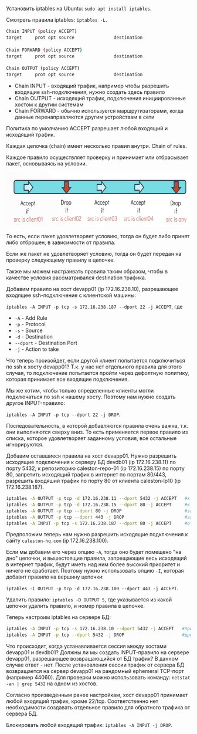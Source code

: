 Установить iptables на Ubuntu: `sudo apt install iptables`.

Смотреть правила iptables: `iptables -L`.

```bash
Chain INPUT (policy ACCEPT)
target     prot opt source               destination

Chain FORWARD (policy ACCEPT)
target     prot opt source               destination

Chain OUTPUT (policy ACCEPT)
target     prot opt source               destination
```

- Chain INPUT - входящий трафик, например чтобы разрешить входящие ssh-подключения, нужно создать здесь правило
- Chain OUTPUT - исходящий трафик, подключения инициированные хостом к другим системам
- Chain FORWARD - обычно используется маршрутизаторами, когда данные перенаправляются другим устройствам в сети

Политика по умолчанию ACCEPT разрешает любой входящий и исходящий трафик.

Каждая цепочка (chain) имеет несколько правил внутри. Chain of rules.

Каждое правило осуществляет проверку и принимает или отбрасывает пакет, основываясь на условии.

<img src="screen1.png" width="600" height="150"><br>

То есть, если пакет удовлетворяет условию, тогда он будет либо принят либо отброшен, в зависимости от правила.

Если же пакет не удовлетворяет условию, тогда он будет передан на проверку следующему правилу в цепочке.

Также мы можем настраивать правила таким образом, чтобы в качестве условия рассматривался destination трафика.

Добавим правило на хост devapp01 (ip 172.16.238.10), разрешающее входящее ssh-подключение с клиентской машины:

`iptables -A INPUT -p tcp -s 172.16.238.187 --dport 22 -j ACCEPT`, где

- `-A` - Add Rule
- `-p` - Protocol
- `-s` - Source
- `-d` - Destination
- `--dport` - Destination Port
- `-j` - Action to take

Что теперь произойдет, если другой клиент попытается подключиться по ssh к хосту devapp01? Т.к. у нас нет отдельного правила для этого случая, то подключение попытается пройти через дефолтную политику, которая принимает все входящие подключения.

Мы же хотим, чтобы только определенные клиенты могли подключаться по ssh к нашему хосту. Поэтому нам нужно создать другое INPUT-правило:

`iptables -A INPUT -p tcp --dport 22 -j DROP`.

Последовательность, в которой добавляются правила очень важна, т.к. они выполняются сверху вниз. То есть применяется первое правило из списка, которое удовлетворяет заданному условия, все остальные игнорируются.

Добавим оставшиеся правила на хост devapp01. Нужно разрешить исходящие подключения к серверу БД devdb01 (ip 172.16.238.11) по порту 5432, к репозиторию caleston-repo-01 (ip 172.16.238.15) по порту 80, запретить исходящий трафик в интернет по портам 80/443, разрешить входяший трафик по порту 80 от клиента caleston-lp10 (ip 172.16.238.187).

```bash
iptables -A OUTPUT -p tcp -d 172.16.238.11 --dport 5432 -j ACCEPT   #к БД
iptables -A OUTPUT -p tcp -d 172.16.238.15 --dport 80 -j ACCEPT     #к repo
iptables -A OUTPUT -p tcp --dport 80 -j DROP                        #запрет до интернета
iptables -A OUTPUT -p tcp --dport 443 -j DROP                       #запрет до интернета
iptables -A INPUT -p tcp -s 172.16.238.187 --dport 80 -j ACCEPT     #от клиента
```

Предположим теперь нам нужно разрешить исходящие подключения к сайту `caleston-hq.com` (ip 172.16.238.100).

Если мы добавим его через опцию `-A`, тогда оно будет помещено "на дно" цепочки, и вышестоящие правила, запрещающие весь исходящий в интернет трафик, будут иметь над ним более высокий приоритет и ничего не сработает. Поэтому нужно использовать опцию `-I`, которая добавит правило на вершину цепочки:

`iptables -I OUTPUT -p tcp -d 172.16.238.100 --dport 443 -j ACCEPT`.

Удалить правило: `iptables -D OUTPUT 5`, где указывается из какой цепочки удалить правило, и номер правила в цепочке.

Теперь настроим iptables на сервере БД:

```bash
iptables -A INPUT -p tcp -s 172.16.238.10 --dport 5432 -j ACCEPT   #принимать от devapp01
iptables -A INPUT -p tcp --dport 5432 -j DROP                      #дропать от всех остальных
```

Что происходит, когда устанавливается сессия между хостами devapp01 и devdb01? Должны ли мы создать INPUT-правило на сервере devapp01, разрешающее возвращающийся от БД трафик? В данном случае ответ - нет. После установления сессии трафик от сервера БД возвращается на сервер devapp01 на рандомный ephemeral TCP-порт (например 44060). Для проверки можно использовать команду: `netstat -an | grep 5432` на одном из хостов.

Согласно произведенным ранее настройкам, хост devapp01 принимает любой входящий трафик, кроме 22/tcp. Соответственно нет необходимости создавать отдельное правило для обратного трафика от сервера БД.

Блокировать любой входящий трафик: `iptables -A INPUT -j DROP`.